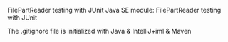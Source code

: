 FilePartReader testing with JUnit
Java SE module: FilePartReader testing with JUnit

The .gitignore file is initialized with Java & IntelliJ+iml & Maven